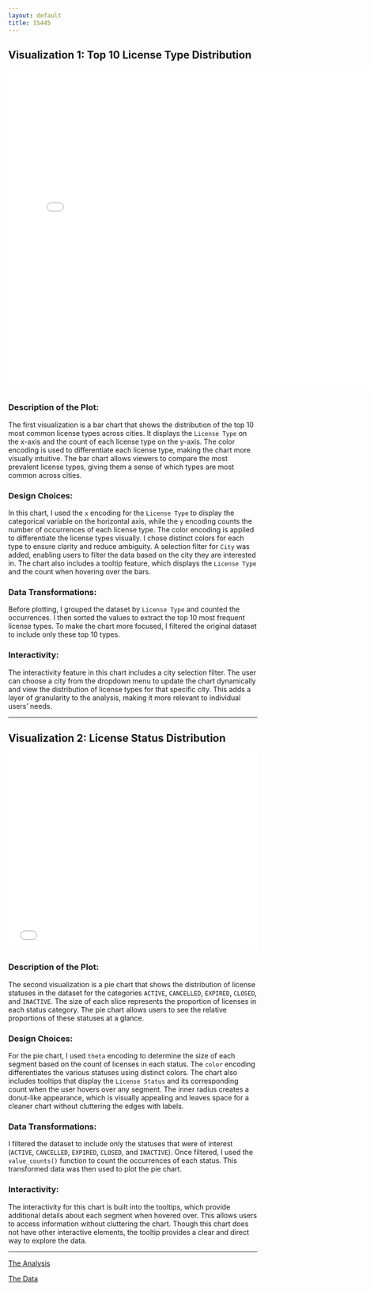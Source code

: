 ```yaml
---
layout: default
title: IS445
---
```



## Visualization 1: Top 10 License Type Distribution

<div style="text-align:center;">
    <iframe src="/assets/final_chart.html" 
            width="150%" 
            height="650px" 
            frameborder="0">
        Your browser does not support iframes.
    </iframe>
</div>

### Description of the Plot:
The first visualization is a bar chart that shows the distribution of the top 10 most common license types across cities. It displays the `License Type` on the x-axis and the count of each license type on the y-axis. The color encoding is used to differentiate each license type, making the chart more visually intuitive. The bar chart allows viewers to compare the most prevalent license types, giving them a sense of which types are most common across cities.

### Design Choices:
In this chart, I used the `x` encoding for the `License Type` to display the categorical variable on the horizontal axis, while the `y` encoding counts the number of occurrences of each license type. The color encoding is applied to differentiate the license types visually. I chose distinct colors for each type to ensure clarity and reduce ambiguity. A selection filter for `City` was added, enabling users to filter the data based on the city they are interested in. The chart also includes a tooltip feature, which displays the `License Type` and the count when hovering over the bars.

### Data Transformations:
Before plotting, I grouped the dataset by `License Type` and counted the occurrences. I then sorted the values to extract the top 10 most frequent license types. To make the chart more focused, I filtered the original dataset to include only these top 10 types.

### Interactivity:
The interactivity feature in this chart includes a city selection filter. The user can choose a city from the dropdown menu to update the chart dynamically and view the distribution of license types for that specific city. This adds a layer of granularity to the analysis, making it more relevant to individual users’ needs.

---

## Visualization 2: License Status Distribution 

<div style="text-align:center;">
    <iframe src="assets/pie_chart.html" 
            width="100%" 
            height="400px" 
            frameborder="0">
        Your browser does not support iframes.
    </iframe>
</div>

### Description of the Plot:
The second visualization is a pie chart that shows the distribution of license statuses in the dataset for the categories `ACTIVE`, `CANCELLED`, `EXPIRED`, `CLOSED`, and `INACTIVE`. The size of each slice represents the proportion of licenses in each status category. The pie chart allows users to see the relative proportions of these statuses at a glance.

### Design Choices:
For the pie chart, I used `theta` encoding to determine the size of each segment based on the count of licenses in each status. The `color` encoding differentiates the various statuses using distinct colors. The chart also includes tooltips that display the `License Status` and its corresponding count when the user hovers over any segment. The inner radius creates a donut-like appearance, which is visually appealing and leaves space for a cleaner chart without cluttering the edges with labels.

### Data Transformations:
I filtered the dataset to include only the statuses that were of interest (`ACTIVE`, `CANCELLED`, `EXPIRED`, `CLOSED`, and `INACTIVE`). Once filtered, I used the `value_counts()` function to count the occurrences of each status. This transformed data was then used to plot the pie chart.

### Interactivity:
The interactivity for this chart is built into the tooltips, which provide additional details about each segment when hovered over. This allows users to access information without cluttering the chart. Though this chart does not have other interactive elements, the tooltip provides a clear and direct way to explore the data.

---
[The Analysis](https://github.com/DnbhairyaParikh2808/DhairyaParikh2808.github.io/blob/main/hw6.ipy)

[The Data](https://github.com/UIUC-iSchool-DataViz/is445_data/raw/main/licenses_fall2022.csv)

